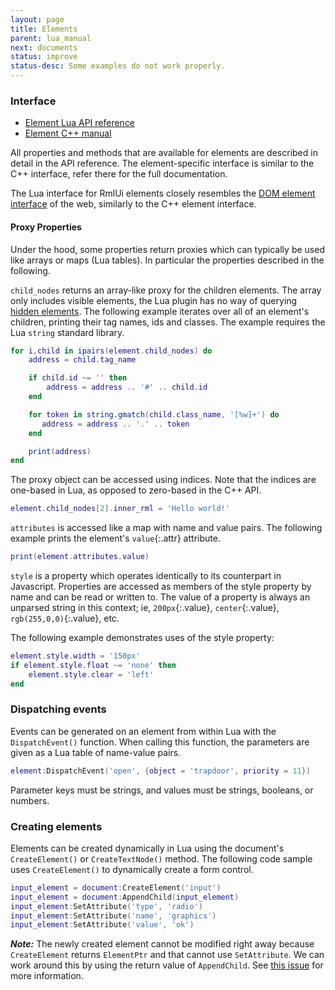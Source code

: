```yaml
---
layout: page
title: Elements
parent: lua_manual
next: documents
status: improve
status-desc: Some examples do not work properly.
---
```


### Interface

- [Element Lua API reference](api_reference.html#Element)
- [Element C++ manual](../cpp_manual/elements.html)

All properties and methods that are available for elements are described in detail in the API reference. The element-specific interface is similar to the C++ interface, refer there for the full documentation.

The Lua interface for RmlUi elements closely resembles the [DOM element interface](https://developer.mozilla.org/en-US/docs/Web/API/element) of the web, similarly to the C++ element interface.

#### Proxy Properties

Under the hood, some properties return proxies which can typically be used like arrays or maps (Lua tables). In particular the properties described in the following.

`child_nodes` returns an array-like proxy for the children elements. The array only includes visible elements, the Lua plugin has no way of querying [hidden elements](../cpp_manual/hidden_elements.html). The following example iterates over all of an element's children, printing their tag names, ids and classes. The example requires the Lua `string` standard library.

```lua
for i,child in ipairs(element.child_nodes) do
	address = child.tag_name

	if child.id ~= '' then
		address = address .. '#' .. child.id
	end

	for token in string.gmatch(child.class_name, '[%w]+') do
	   address = address .. '.' .. token
	end

	print(address)
end
```

The proxy object can be accessed using indices. Note that the indices are one-based in Lua, as opposed to zero-based in the C++ API.

```lua
element.child_nodes[2].inner_rml = 'Hello world!'
```

`attributes` is accessed like a map with name and value pairs. The following example prints the element's `value`{:.attr} attribute.

```lua
print(element.attributes.value)
```

`style` is a property which operates identically to its counterpart in Javascript. Properties are accessed as members of the style property by name and can be read or written to. The value of a property is always an unparsed string in this context; ie, `200px`{:.value}, `center`{:.value}, `rgb(255,0,0)`{:.value}, etc.

The following example demonstrates uses of the style property:

```lua
element.style.width = '150px'
if element.style.float ~= 'none' then
	element.style.clear = 'left'
end
```

### Dispatching events

Events can be generated on an element from within Lua with the `DispatchEvent()` function. When calling this function, the parameters are given as a Lua table of name-value pairs.

```lua
element:DispatchEvent('open', {object = 'trapdoor', priority = 11})
```

Parameter keys must be strings, and values must be strings, booleans, or numbers.

### Creating elements

Elements can be created dynamically in Lua using the document's `CreateElement()` or `CreateTextNode()` method. The following code sample uses `CreateElement()` to dynamically create a form control.

```lua
input_element = document:CreateElement('input')
input_element = document:AppendChild(input_element)
input_element:SetAttribute('type', 'radio')
input_element:SetAttribute('name', 'graphics')
input_element:SetAttribute('value', 'ok')
```
***Note:*** The newly created element cannot be modified right away because `CreateElement` returns `ElementPtr` and that cannot use `SetAttribute`. We can work around this by using the return value of `AppendChild`. See [this issue](https://github.com/mikke89/RmlUi/issues/390) for more information.

